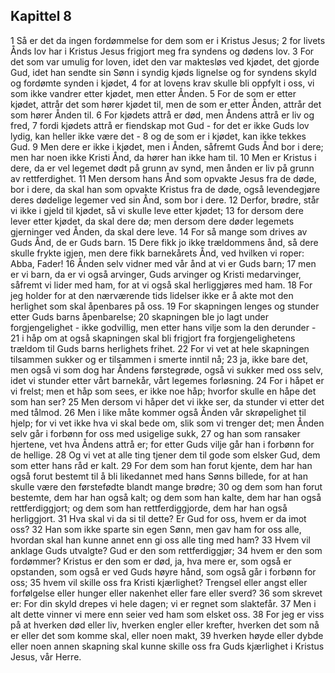 ## Kapittel 8

1 Så er det da ingen fordømmelse for dem som er i Kristus Jesus;
2 for livets Ånds lov har i Kristus Jesus frigjort meg fra syndens og dødens lov.
3 For det som var umulig for loven, idet den var maktesløs ved kjødet, det gjorde Gud, idet han sendte sin Sønn i syndig kjøds lignelse og for syndens skyld og fordømte synden i kjødet,
4 for at lovens krav skulle bli oppfylt i oss, vi som ikke vandrer etter kjødet, men etter Ånden.
5 For de som er etter kjødet, attrår det som hører kjødet til, men de som er etter Ånden, attrår det som hører Ånden til.
6 For kjødets attrå er død, men Åndens attrå er liv og fred,
7 fordi kjødets attrå er fiendskap mot Gud - for det er ikke Guds lov lydig, kan heller ikke være det -
8 og de som er i kjødet, kan ikke tekkes Gud.
9 Men dere er ikke i kjødet, men i Ånden, såfremt Guds Ånd bor i dere; men har noen ikke Kristi Ånd, da hører han ikke ham til.
10 Men er Kristus i dere, da er vel legemet dødt på grunn av synd, men ånden er liv på grunn av rettferdighet.
11 Men dersom hans Ånd som opvakte Jesus fra de døde, bor i dere, da skal han som opvakte Kristus fra de døde, også levendegjøre deres dødelige legemer ved sin Ånd, som bor i dere.
12 Derfor, brødre, står vi ikke i gjeld til kjødet, så vi skulle leve etter kjødet;
13 for dersom dere lever etter kjødet, da skal dere dø; men dersom dere døder legemets gjerninger ved Ånden, da skal dere leve.
14 For så mange som drives av Guds Ånd, de er Guds barn.
15 Dere fikk jo ikke trældommens ånd, så dere skulle frykte igjen, men dere fikk barnekårets Ånd, ved hvilken vi roper: Abba, Fader!
16 Ånden selv vidner med vår ånd at vi er Guds barn;
17 men er vi barn, da er vi også arvinger, Guds arvinger og Kristi medarvinger, såfremt vi lider med ham, for at vi også skal herliggjøres med ham.
18 For jeg holder for at den nærværende tids lidelser ikke er å akte mot den herlighet som skal åpenbares på oss.
19 For skapningen lenges og stunder etter Guds barns åpenbarelse;
20 skapningen ble jo lagt under forgjengelighet - ikke godvillig, men etter hans vilje som la den derunder -
21 i håp om at også skapningen skal bli frigjort fra forgjengelighetens trældom til Guds barns herlighets frihet.
22 For vi vet at hele skapningen tilsammen sukker og er tilsammen i smerte inntil nå;
23 ja, ikke bare det, men også vi som dog har Åndens førstegrøde, også vi sukker med oss selv, idet vi stunder etter vårt barnekår, vårt legemes forløsning.
24 For i håpet er vi frelst; men et håp som sees, er ikke noe håp; hvorfor skulle en håpe det som han ser?
25 Men dersom vi håper det vi ikke ser, da stunder vi etter det med tålmod.
26 Men i like måte kommer også Ånden vår skrøpelighet til hjelp; for vi vet ikke hva vi skal bede om, slik som vi trenger det; men Ånden selv går i forbønn for oss med usigelige sukk,
27 og han som ransaker hjertene, vet hva Åndens attrå er; for etter Guds vilje går han i forbønn for de hellige.
28 Og vi vet at alle ting tjener dem til gode som elsker Gud, dem som etter hans råd er kalt.
29 For dem som han forut kjente, dem har han også forut bestemt til å bli likedannet med hans Sønns billede, for at han skulle være den førstefødte blandt mange brødre;
30 og dem som han forut bestemte, dem har han også kalt; og dem som han kalte, dem har han også rettferdiggjort; og dem som han rettferdiggjorde, dem har han også herliggjort.
31 Hva skal vi da si til dette? Er Gud for oss, hvem er da imot oss?
32 Han som ikke sparte sin egen Sønn, men gav ham for oss alle, hvordan skal han kunne annet enn gi oss alle ting med ham?
33 Hvem vil anklage Guds utvalgte? Gud er den som rettferdiggjør;
34 hvem er den som fordømmer? Kristus er den som er død, ja, hva mere er, som også er opstanden, som også er ved Guds høyre hånd, som også går i forbønn for oss;
35 hvem vil skille oss fra Kristi kjærlighet? Trengsel eller angst eller forfølgelse eller hunger eller nakenhet eller fare eller sverd?
36 som skrevet er: For din skyld drepes vi hele dagen; vi er regnet som slaktefår.
37 Men i alt dette vinner vi mere enn seier ved ham som elsket oss.
38 For jeg er viss på at hverken død eller liv, hverken engler eller krefter, hverken det som nå er eller det som komme skal, eller noen makt,
39 hverken høyde eller dybde eller noen annen skapning skal kunne skille oss fra Guds kjærlighet i Kristus Jesus, vår Herre.
